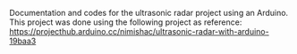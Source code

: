 Documentation and codes for the ultrasonic radar project using an Arduino.
This project was done using the following project as reference: https://projecthub.arduino.cc/nimishac/ultrasonic-radar-with-arduino-19baa3 
